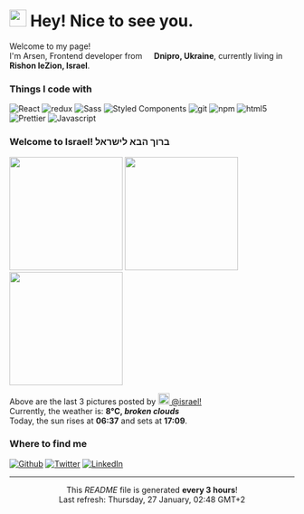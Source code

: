<h1><img src="https://emojis.slackmojis.com/emojis/images/1531849430/4246/blob-sunglasses.gif?1531849430" width="30"/> Hey! Nice to see you.</h1>


<p>Welcome to my page! </br> I'm Arsen, Frontend developer from <img src="https://cdn-icons-png.flaticon.com/512/197/197572.png" width="13"/> <b>Dnipro, Ukraine</b>, currently living in <img src="https://cdn-icons-png.flaticon.com/512/197/197577.png" width="13"/> <b>Rishon leZion, Israel</b>. </p>
<h3>Things I code with</h3>
<p>
    <img alt="React" src="https://img.shields.io/badge/-React-45b8d8?style=flat-square&logo=react&logoColor=white" />
    <img alt="redux" src="https://img.shields.io/badge/-Redux-764ABC?style=flat-square&logo=redux&logoColor=white" />
    <img alt="Sass" src="https://img.shields.io/badge/-Sass-CC6699?style=flat-square&logo=sass&logoColor=white" />
    <img alt="Styled Components" src="https://img.shields.io/badge/-Styled_Components-db7092?style=flat-square&logo=styled-components&logoColor=white" />
    <img alt="git" src="https://img.shields.io/badge/-Git-F05032?style=flat-square&logo=git&logoColor=white" />
    <img alt="npm" src="https://img.shields.io/badge/-NPM-CB3837?style=flat-square&logo=npm&logoColor=white" />
    <img alt="html5" src="https://img.shields.io/badge/-HTML5-E34F26?style=flat-square&logo=html5&logoColor=white" />
    <img alt="Prettier" src="https://img.shields.io/badge/-Prettier-F7B93E?style=flat-square&logo=prettier&logoColor=white" />
    <img alt="Javascript" src="https://img.shields.io/badge/-Javascript-EDD531?style=flat-square&logo=javascript&logoColor=white" />
</p>
<h3>Welcome to Israel! ברוך הבא לישראל <img src="https://cdn-icons-png.flaticon.com/512/197/197577.png" width="13"/></h3>
<p><img width="200" src="https:&#x2F;&#x2F;cdn2.dumpor.com&#x2F;view?q&#x3D;%3D%3DwM4YmZidTPkl2cfNmbfZiQDVTQ4YUM20TZvZSQ0Q3QxADZURnd4tmVtUjQV92TS92R3EWTZRVZLtWLhRkNyE2ayU1aTRTOtQVQfBDM9g2bmQTL30jYjNmJBFUQBJ0ZNBDZmJUQ90GZlZiS2tmRs9FWBhzQWhmTxNjdhFHN9MGav91Yu9lJyATM9QXYj91Yu9lJ0Vmbu4GZjJmZuEmbm5SMtEjdptmZu0WYydWY0Nnbp1Ddo91Yu91PnBnau42XyMjMwAjMzIzN5gTN0QzNyYTM08lM4gjMwUTO5IjMwcTOxEzXyQjM2UDN0ATMvADOwEDewgDMxA3L1MTZvUTMtUDO4IjLxUDdvY3L0Vmbu4GZjJmZuEmbm5SMtEjdptmZu0WYydWY0Nnbp9yL6MHc0RHa" /> <img width="200" src="https:&#x2F;&#x2F;cdn2.dumpor.com&#x2F;view?q&#x3D;%3D%3DwM4YmZidTPkl2cfNmbfZCOCJzN5YUM20TZvZyd1oFRQ9kUEVHdxElM2UUc58WO0JVe3cmcIFkU5EXcnZ0T0M1ZrlTRKNUbfRVQfBDM9g2bmQTL30jYjNmJBFUQBJ0ZNBDZmJUQ90GZlZCNftkUqhDWBF1UrNjR1lmVqFjW9MGav91Yu9lJxETM9QXYj91Yu9lJ0Vmbu4GZjJmZuEmbm5SMtEjdptmZu0WYydWY0Nnbp1Ddo91Yu91PnBnau42X0cTN4QzNwYDO5MzMzYjMxczN281N0UTM3UDN5QzMxUDO1kzXyATMwIDM1ATMvADOwEDewgDMxM3L1MTZvUTMtUDO4IjLxUDdvY3L0Vmbu4GZjJmZuEmbm5SMtEjdptmZu0WYydWY0Nnbp9yL6MHc0RHa" /> <img width="200" src="https:&#x2F;&#x2F;cdn2.dumpor.com&#x2F;view?q&#x3D;%3D%3DwM4YmZidTPkl2cfNmbfZyMxIUM4YUM20TZvZSQ2M3Q4Q2ZfVWWhd1b0MjbtlEMkxWQy81MqhjcjRDMYtGMz1ERnZmSHZDWfRVQfBDM9g2bmQTL30jYjNmJBFUQBJ0ZNBDZmJUQ90GZlZSTpNnck9FWBNnbrZmW2E0dj5Ga9MGav91Yu9lJ3ATM9QXYj91Yu9lJ0Vmbu4GZjJmZuEmbm5SMtEjdptmZu0WYydWY0Nnbp1Ddo91Yu91PnBnau42X1UjNyczN3QTM4cDM5MjN2AjNy8VN5cDM2gDOwUjMzIjNxUzXzgTOycDN0QzL1MTZvUTMtUDO4IjLxUDdvY3L0Vmbu4GZjJmZuEmbm5SMtEjdptmZu0WYydWY0Nnbp9yL6MHc0RHa" /></p>
<p>Above are the last 3 pictures posted by <a href="https://www.instagram.com/israel/" target="_blank"><img src="https://upload.wikimedia.org/wikipedia/commons/thumb/e/e7/Instagram_logo_2016.svg/1024px-Instagram_logo_2016.svg.png" width="20"/> @israel!</a><br/>Currently, the weather is: <b> 8°C, <i>broken clouds</i></b></br>Today, the sun rises at <b>06:37</b> and sets at <b>17:09</b>.</p>
<h3>Where to find me</h3>
<p><a href="https://github.com/Saladikhanov" target="_blank"><img alt="Github" src="https://img.shields.io/badge/GitHub-%2312100E.svg?&style=for-the-badge&logo=Github&logoColor=white" /></a> <a href="https://twitter.com/Jager_24" target="_blank"><img alt="Twitter" src="https://img.shields.io/badge/twitter-%231DA1F2.svg?&style=for-the-badge&logo=twitter&logoColor=white" /></a> <a href="https://www.linkedin.com/in/saladikhanov/" target="_blank"><img alt="LinkedIn" src="https://img.shields.io/badge/linkedin-%230077B5.svg?&style=for-the-badge&logo=linkedin&logoColor=white" /></a> 
</p>

------------
<p align="center">This <i>README</i> file is generated <b>every 3 hours</b>!</br>Last refresh: Thursday, 27 January, 02:48 GMT+2

